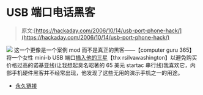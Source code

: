 # USB 端口电话黑客

> 原文:[https://hackaday.com/2006/10/14/usb-port-phone-hack/](https://hackaday.com/2006/10/14/usb-port-phone-hack/)

![](../Images/f5dc5d143cee5294007b3c8c0e2c436d.png)
这一个更像是一个案例 mod 而不是真正的黑客——【computer guru 365】将一个女性 mini-b USB 端口[插入他的三星](http://computerguru365.blogspot.com/2006/10/add-usb-port-to-your-cell-phone.html)【thx rsilvawashington】以避免购买价格过高的诺基亚线(让我想起臭名昭著的 65 美元 startac 串行线)我喜欢它，内部手机硬件黑客并不经常出现，他发现了这些无用的演示手机之一的用途。

*   [永久链接](http://computerguru365.blogspot.com/2006/10/add-usb-port-to-your-cell-phone.html)